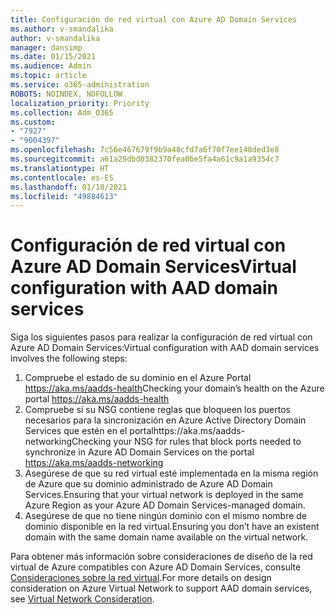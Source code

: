 ```yaml
---
title: Configuración de red virtual con Azure AD Domain Services
ms.author: v-smandalika
author: v-smandalika
manager: dansimp
ms.date: 01/15/2021
ms.audience: Admin
ms.topic: article
ms.service: o365-administration
ROBOTS: NOINDEX, NOFOLLOW
localization_priority: Priority
ms.collection: Adm_O365
ms.custom:
- "7927"
- "9004397"
ms.openlocfilehash: 7c56e467679f9b9a48cfd7a6f70f7ee148ded3e8
ms.sourcegitcommit: a61a29dbd0382370fea0be5fa4a61c9a1a9354c7
ms.translationtype: HT
ms.contentlocale: es-ES
ms.lasthandoff: 01/18/2021
ms.locfileid: "49884613"
---
```

# <a name="virtual-configuration-with-aad-domain-services"></a><span data-ttu-id="2297b-102">Configuración de red virtual con Azure AD Domain Services</span><span class="sxs-lookup"><span data-stu-id="2297b-102">Virtual configuration with AAD domain services</span></span>

<span data-ttu-id="2297b-103">Siga los siguientes pasos para realizar la configuración de red virtual con Azure AD Domain Services:</span><span class="sxs-lookup"><span data-stu-id="2297b-103">Virtual configuration with AAD domain services involves the following steps:</span></span> 

1. <span data-ttu-id="2297b-104">Compruebe el estado de su dominio en el Azure Portal https://aka.ms/aadds-health</span><span class="sxs-lookup"><span data-stu-id="2297b-104">Checking your domain’s health on the Azure portal https://aka.ms/aadds-health</span></span>
2. <span data-ttu-id="2297b-105">Compruebe si su NSG contiene reglas que bloqueen los puertos necesarios para la sincronización en Azure Active Directory Domain Services que estén en el portalhttps://aka.ms/aadds-networking</span><span class="sxs-lookup"><span data-stu-id="2297b-105">Checking your NSG for rules that block ports needed to synchronize in Azure AD Domain Services on the portal https://aka.ms/aadds-networking</span></span>
3. <span data-ttu-id="2297b-106">Asegúrese de que su red virtual esté implementada en la misma región de Azure que su dominio administrado de Azure AD Domain Services.</span><span class="sxs-lookup"><span data-stu-id="2297b-106">Ensuring that your virtual network is deployed in the same Azure Region as your Azure AD Domain Services-managed domain.</span></span>
4. <span data-ttu-id="2297b-107">Asegúrese de que no tiene ningún dominio con el mismo nombre de dominio disponible en la red virtual.</span><span class="sxs-lookup"><span data-stu-id="2297b-107">Ensuring you don’t have an existent domain with the same domain name available on the virtual network.</span></span>

<span data-ttu-id="2297b-108">Para obtener más información sobre consideraciones de diseño de la red virtual de Azure compatibles con Azure AD Domain Services, consulte [Consideraciones sobre la red virtual](https://docs.microsoft.com/azure/active-directory-domain-services/network-considerations).</span><span class="sxs-lookup"><span data-stu-id="2297b-108">For more details on design consideration on Azure Virtual Network to support AAD domain services, see [Virtual Network Consideration](https://docs.microsoft.com/azure/active-directory-domain-services/network-considerations).</span></span>

